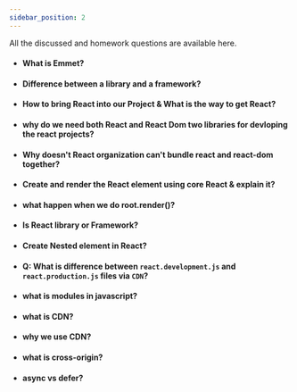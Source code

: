 ```yaml
---
sidebar_position: 2
---
```


All the discussed and homework questions are available here.

- #### What is Emmet?
- #### Difference between a library and a framework?
- #### How to bring React into our Project & What is the way to get React?
- #### why do we need both React and React Dom two libraries for devloping the react projects?
- #### Why doesn't React organization can't bundle react and react-dom together?
- #### Create and render the React element using core React & explain it?
- #### what happen when we do root.render(<App/>)?
- #### Is React library or Framework?
- #### Create Nested element in React?
- #### Q: What is difference between `react.development.js` and `react.production.js` files via `CDN`?
- #### what is modules in javascript?
- #### what is CDN?
- #### why we use CDN?
- #### what is cross-origin?
- #### async vs defer?
